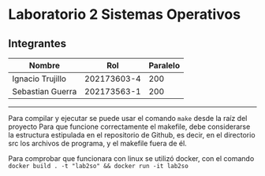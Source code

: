 # Laboratorio 2 Sistemas Operativos

## Integrantes

| Nombre           | Rol         | Paralelo |
|------------------|-------------|----------|
| Ignacio Trujillo | 202173603-4 | 200      |
| Sebastian Guerra | 202173563-1 | 200      |

---

Para compilar y ejecutar se puede usar el comando `make` desde la raíz del proyecto
Para que funcione correctamente el makefile, debe considerarse la estructura estipulada en el repositorio de Github, es decir, en el directorio src los archivos de programa, y el makefile fuera de él.

Para comprobar que funcionara con linux se utilizó docker, con el comando `docker build . -t "lab2so" && docker run -it lab2so`
